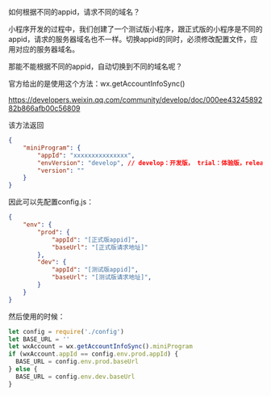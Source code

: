 如何根据不同的appid，请求不同的域名？

小程序开发的过程中，我们创建了一个测试版小程序，跟正式版的小程序是不同的appid，请求的服务器域名也不一样。切换appid的同时，必须修改配置文件，应用对应的服务器域名。

那能不能根据不同的appid，自动切换到不同的域名呢？

官方给出的是使用这个方法：wx.getAccountInfoSync()

https://developers.weixin.qq.com/community/develop/doc/000ee4324589282b866afb00c56809

该方法返回

```json
{
	"miniProgram": {
        "appId": "xxxxxxxxxxxxxxx",
        "envVersion": "develop", // develop：开发版， trial：体验版，release：发布版
        "version": ""
    }
}
```

因此可以先配置config.js：

```json
{
	"env": {
        "prod": {
            "appId": "[正式版appid]",
            "baseUrl": "[正式版请求地址]"
        },
        "dev": {
            "appId": "[测试版appid]",
            "baseUrl": "[测试版请求地址]",
        }
    }
}
```

然后使用的时候：

```javascript
let config = require('./config')
let BASE_URL = ''
let wxAccount = wx.getAccountInfoSync().miniProgram
if (wxAccount.appId == config.env.prod.appId) {
  BASE_URL = config.env.prod.baseUrl
} else {
  BASE_URL = config.env.dev.baseUrl
}
```


